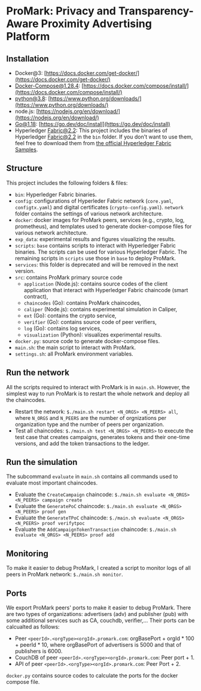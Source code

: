 # ProMark: Privacy and Transparency-Aware Proximity Advertising Platform

## Installation
- Docker@3: [https://docs.docker.com/get-docker/](https://docs.docker.com/get-docker/)
- Docker-Compose@1.28.4: [https://docs.docker.com/compose/install/](https://docs.docker.com/compose/install/)
- python@3.8: [https://www.python.org/downloads/](https://www.python.org/downloads/)
- node.js: [https://nodejs.org/en/download/](https://nodejs.org/en/download/)
- Go@1.18: [https://go.dev/doc/install](https://go.dev/doc/install)
- Hyperledger Fabric@2.2: This project includes the binaries of Hyperledger Fabric@2.2 in the `bin` folder. If you don't want to use them, feel free to download them from [the official Hyperledger Fabric Samples](https://github.com/hyperledger/fabric-samples).

## Structure
This project includes the following folders & files:
- `bin`: Hyperledger Fabric binaries.
- `config`: configurations of Hyperleder Fabric network (`core.yaml`, `configtx.yaml`) and digital certificates (`crypto-config.yaml`). `network` folder contains the settings of various network architecture.
- `docker`: docker images for ProMark peers, services (e.g., crypto, log, prometheus), and templates used to generate docker-compose files for various network architecture.
- `exp_data`: experimental results and figures visualizing the results.
- `scripts`: `base` contains scripts to interact with Hyperledger Fabric binaries. The scripts can be used for various Hyperledger Fabric. The remaining scripts in `scripts` use those in `base` to deploy ProMark.
- `services`: this folder is deprecated and will be removed in the next version.
- `src`: contains ProMark primary source code
    - `application` (Node.js): contains source codes of the client application that interact with Hyperledger Fabric chaincode (smart contract),
    - `chaincodes` (Go): contains ProMark chaincodes,
    - `caliper` (Node.js): contains experimental simulation in Caliper,
    - `ext` (Go): contains the crypto service,
    - `verifier` (Go): contains source code of peer verifiers,
    - `log` (Go): contains log services,
    - `visualization` (Python): visualizes experimental results.
- `docker.py`: source code to generate docker-compose files.
- `main.sh`: the main script to interact with ProMark.
- `settings.sh`: all ProMark environment variables.

## Run the network
All the scripts required to interact with ProMark is in `main.sh`. However, the simplest way to run ProMark is to restart the whole network and deploy all the chaincodes.
- Restart the network: `$./main.sh restart <N_ORGS> <N_PEERS> all`, where `N_ORGS` and `N_PEERS` are the number of orgnizations per organization type and the number of peers per organization.
- Test all chaincodes: `$./main.sh test <N_ORGS> <N_PEERS>` to execute the test case that creates campaigns, generates tokens and their one-time versions, and add the token transactions to the ledger.

## Run the simulation
The subcommand `evaluate` in `main.sh` contains all commands used to evaluate most important chaincodes.
- Evaluate the `CreateCampaign` chaincode: `$./main.sh evaluate <N_ORGS> <N_PEERS> campaign create`
- Evaluate the `GeneratePoC` chaincode: `$./main.sh evaluate <N_ORGS> <N_PEERS> proof gen`
- Evaluate the `GenerateTPoC` chaincode: `$./main.sh evaluate <N_ORGS> <N_PEERS> proof verifytpoc`
- Evaluate the `AddCampaignTokenTransaction` chaincode: `$./main.sh evaluate <N_ORGS> <N_PEERS> proof add`


## Monitoring
To make it easier to debug ProMark, I created a script to monitor logs of all peers in ProMark network: `$./main.sh monitor`.

## Ports
We export ProMark peers' ports to make it easier to debug ProMark. There are two types of organizations: advertisers (adv) and publisher (pub) with some additional services such as CA, couchdb, verifier,... Their ports can be calcualted as follows:
- Peer `<peerId>.<orgType><orgId>.promark.com`: orgBasePort + orgId * 100 + peerId * 10, where orgBasePort of advertisers is 5000 and that of publishers is 6000.
- CouchDB of peer `<peerId>.<orgType><orgId>.promark.com`: Peer port + 1.
- API of peer `<peerId>.<orgType><orgId>.promark.com`: Peer Port + 2.

`docker.py` contains source codes to calculate the ports for the docker compose file.